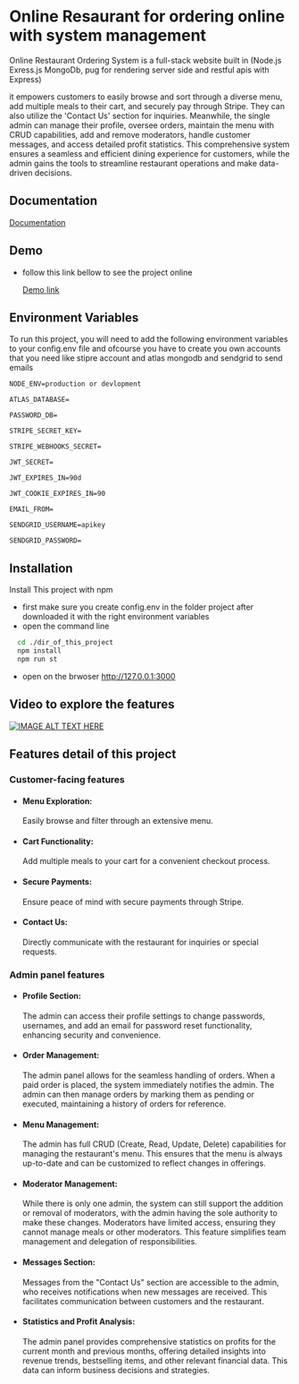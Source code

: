 # Online Resaurant for ordering online with system management

Online Restaurant Ordering System is a full-stack website built in (Node.js Exress.js MongoDb, pug for rendering server side and restful apis with Express)

it empowers customers to easily browse and sort through a diverse menu, add multiple meals to their cart, and securely pay through Stripe. They can also utilize the 'Contact Us' section for inquiries. Meanwhile, the single admin can manage their profile, oversee orders, maintain the menu with CRUD capabilities, add and remove moderators, handle customer messages, and access detailed profit statistics. This comprehensive system ensures a seamless and efficient dining experience for customers, while the admin gains the tools to streamline restaurant operations and make data-driven decisions.

## Documentation

[Documentation](https://documenter.getpostman.com/view/27529827/2s9Y5crz1N)

## Demo

- follow this link bellow to see the project online

  [Demo link](https://online-restaurant-one.vercel.app/)

## Environment Variables

To run this project, you will need to add the following environment variables to your config.env file and ofcourse you have to create you own accounts that you need like stipre account and atlas mongodb and sendgrid to send emails

`NODE_ENV=production or devlopment`

`ATLAS_DATABASE=`

`PASSWORD_DB=`

`STRIPE_SECRET_KEY=`

`STRIPE_WEBHOOKS_SECRET=`

`JWT_SECRET=`

`JWT_EXPIRES_IN=90d`

`JWT_COOKIE_EXPIRES_IN=90`

`EMAIL_FROM=`

`SENDGRID_USERNAME=apikey`

`SENDGRID_PASSWORD=`

## Installation

Install This project with npm

- first make sure you create config.env in the folder project after downloaded it with the right environment variables
- open the command line

```bash
  cd ./dir_of_this_project
  npm install
  npm run st
```

- open on the brwoser http://127.0.0.1:3000

## Video to explore the features

[![IMAGE ALT TEXT HERE](https://img.youtube.com/vi/cRpuuGEN2tk/0.jpg)](https://www.youtube.com/watch?v=cRpuuGEN2tk)

## Features detail of this project

### Customer-facing features

- #### Menu Exploration:

  Easily browse and filter through an extensive menu.

- #### Cart Functionality:

  Add multiple meals to your cart for a convenient checkout process.

- #### Secure Payments:

  Ensure peace of mind with secure payments through Stripe.

- #### Contact Us:

  Directly communicate with the restaurant for inquiries or special requests.

### Admin panel features

- #### Profile Section:

  The admin can access their profile settings to change passwords, usernames, and add an email for password reset functionality, enhancing security and convenience.

- #### Order Management:

  The admin panel allows for the seamless handling of orders. When a paid order is placed, the system immediately notifies the admin. The admin can then manage orders by marking them as pending or executed, maintaining a history of orders for reference.

- #### Menu Management:

  The admin has full CRUD (Create, Read, Update, Delete) capabilities for managing the restaurant's menu. This ensures that the menu is always up-to-date and can be customized to reflect changes in offerings.

- #### Moderator Management:

  While there is only one admin, the system can still support the addition or removal of moderators, with the admin having the sole authority to make these changes. Moderators have limited access, ensuring they cannot manage meals or other moderators. This feature simplifies team management and delegation of responsibilities.

- #### Messages Section:

  Messages from the "Contact Us" section are accessible to the admin, who receives notifications when new messages are received. This facilitates communication between customers and the restaurant.

- #### Statistics and Profit Analysis:
  The admin panel provides comprehensive statistics on profits for the current month and previous months, offering detailed insights into revenue trends, bestselling items, and other relevant financial data. This data can inform business decisions and strategies.

